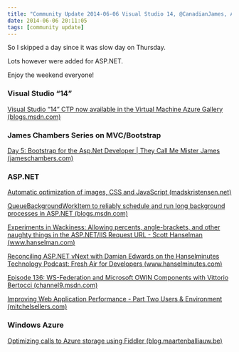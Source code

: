 ```yaml
---
title: "Community Update 2014-06-06 Visual Studio 14, @CanadianJames, ASP.NET, OWIN and Windows Auzre"
date: 2014-06-06 20:11:05
tags: [community update]
---
```


So I skipped a day since it was slow day on Thursday. 

Lots however were added for ASP.NET. 

Enjoy the weekend everyone!

### Visual Studio “14”

[Visual Studio “14” CTP now available in the Virtual Machine Azure Gallery (blogs.msdn.com)](http://blogs.msdn.com/b/visualstudioalm/archive/2014/06/04/visual-studio-14-ctp-now-available-in-the-virtual-machine-azure-gallery.aspx)

### James Chambers Series on MVC/Bootstrap

[Day 5: Bootstrap for the Asp.Net Developer | They Call Me Mister James (jameschambers.com)](http://jameschambers.com/2014/06/day-5-bootstrap-for-the-asp-net-developer/)

### ASP.NET

[Automatic optimization of images, CSS and JavaScript (madskristensen.net)](http://madskristensen.net/post/automatic-optimization-of-images-css-and-javascript)

[QueueBackgroundWorkItem to reliably schedule and run long background processes in ASP.NET (blogs.msdn.com)](http://blogs.msdn.com/b/webdev/archive/2014/06/04/queuebackgroundworkitem-to-reliably-schedule-and-run-long-background-process-in-asp-net.aspx)

[Experiments in Wackiness: Allowing percents, angle-brackets, and other naughty things in the ASP.NET/IIS Request URL - Scott Hanselman (www.hanselman.com)](http://www.hanselman.com/blog/ExperimentsInWackinessAllowingPercentsAnglebracketsAndOtherNaughtyThingsInTheASPNETIISRequestURL.aspx)

[Reconciling ASP.NET vNext with Damian Edwards on the Hanselminutes Technology Podcast: Fresh Air for Developers (www.hanselminutes.com)](http://www.hanselminutes.com/426/reconciling-aspnet-vnext-with-damian-edwards)

[Episode 136: WS-Federation and Microsoft OWIN Components with Vittorio Bertocci (channel9.msdn.com)](http://channel9.msdn.com/Shows/Cloud+Cover/Episode-136-WS-Federation-and-Microsoft-OWIN-Components-with-Vittorio-Bertocci)

[Improving Web Application Performance - Part Two Users &amp; Environment (mitchelsellers.com)](http://mitchelsellers.com/blogs/2014/05/29/improving-web-application-performance---part-two-users--environment.aspx)

### Windows Azure

[Optimizing calls to Azure storage using Fiddler (blog.maartenballiauw.be)](http://blog.maartenballiauw.be/post/2014/05/21/Optimizing-calls-to-Azure-storage-using-Fiddler.aspx)
